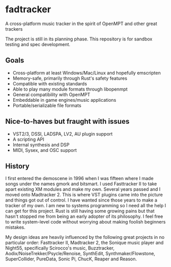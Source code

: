 # fadtracker
A cross-platform music tracker in the spirit of OpenMPT and other great trackers

The project is still in its planning phase. This repository is for sandbox testing and spec development.

## Goals
- Cross-platform at least Windows/Mac/Linux and hopefully emscripten
- Memory-safe, primarily through Rust's safety features
- Compatible with existing standards
- Able to play many module formats through libopenmpt
- General compatibility with OpenMPT
- Embeddable in game engines/music applications
- Portable/serializable file formats

## Nice-to-haves but fraught with issues
- VST2/3, DSSI, LADSPA, LV2, AU plugin support
- A scripting API
- Internal synthesis and DSP
- MIDI, Sysex, and OSC support

## History

I first entered the demoscene in 1996 when I was fifteen where I made songs under the names gmork and bitsmart. I used Fasttracker II to take apart existing XM modules and make my own. Several years passed and I moved onto Madtracker 2. This is where VST plugins came into the picture and things got out of control. I have wanted since those years to make a tracker of my own. I am new to systems programming so I need all the help I can get for this project. Rust is still having some growing pains but that hasn't stopped me from being an early adopter of its philosophy. I feel free to write system-level code without worrying about making foolish beginners mistakes.

My design ideas are heavily influenced by the following great projects in no particular order: Fasttracker II, Madtracker 2, the Sonique music player and Night55, specifically Scirocco's music, Buzztracker, Aodix/NoiseTrekker/Psycle/Renoise, SynthEdit, Synthmaker/Flowstone, SuperCollider, PureData, Sonic Pi, ChucK, Reaper and Reason.
